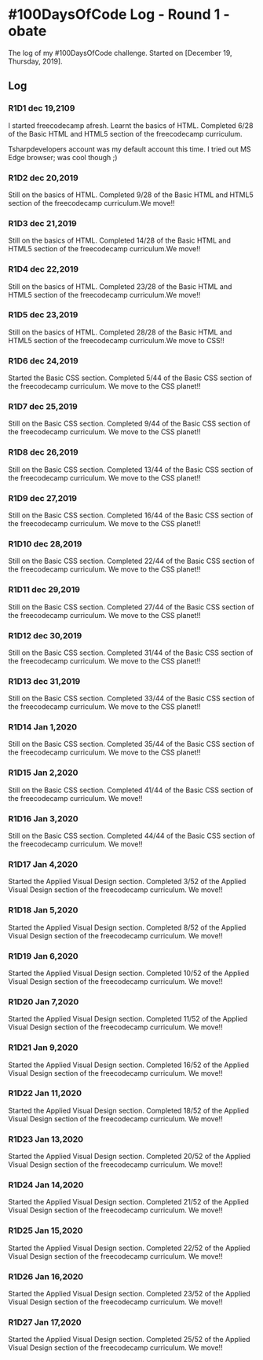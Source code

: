 # #100DaysOfCode Log - Round 1 - obate

The log of my #100DaysOfCode challenge. Started on [December 19, Thursday, 2019].

## Log

### R1D1 dec 19,2109

<!-- Started a Weather App. Worked on the draft layout of the app, struggled with OpenWeather API http://www.example.com -->

I started freecodecamp afresh. Learnt the basics of HTML. Completed 6/28 of the Basic HTML and HTML5 section of the freecodecamp curriculum.

Tsharpdevelopers account was my default account this time. I tried out MS Edge browser; was cool though ;)

### R1D2 dec 20,2019

Still on the basics of HTML. Completed 9/28 of the Basic HTML and HTML5 section of the freecodecamp curriculum.We move!!

### R1D3 dec 21,2019

Still on the basics of HTML. Completed 14/28 of the Basic HTML and HTML5 section of the freecodecamp curriculum.We move!!

### R1D4 dec 22,2019

Still on the basics of HTML. Completed 23/28 of the Basic HTML and HTML5 section of the freecodecamp curriculum.We move!!

### R1D5 dec 23,2019

Still on the basics of HTML. Completed 28/28 of the Basic HTML and HTML5 section of the freecodecamp curriculum.We move to CSS!!

### R1D6 dec 24,2019

Started the Basic CSS section. Completed 5/44 of the Basic CSS section of the freecodecamp curriculum. We move to the CSS planet!!

### R1D7 dec 25,2019

Still on the Basic CSS section. Completed 9/44 of the Basic CSS section of the freecodecamp curriculum. We move to the CSS planet!!

### R1D8 dec 26,2019

Still on the Basic CSS section. Completed 13/44 of the Basic CSS section of the freecodecamp curriculum. We move to the CSS planet!!

### R1D9 dec 27,2019

Still on the Basic CSS section. Completed 16/44 of the Basic CSS section of the freecodecamp curriculum. We move to the CSS planet!!

### R1D10 dec 28,2019

Still on the Basic CSS section. Completed 22/44 of the Basic CSS section of the freecodecamp curriculum. We move to the CSS planet!!

### R1D11 dec 29,2019

Still on the Basic CSS section. Completed 27/44 of the Basic CSS section of the freecodecamp curriculum. We move to the CSS planet!!

### R1D12 dec 30,2019

Still on the Basic CSS section. Completed 31/44 of the Basic CSS section of the freecodecamp curriculum. We move to the CSS planet!!

### R1D13 dec 31,2019

Still on the Basic CSS section. Completed 33/44 of the Basic CSS section of the freecodecamp curriculum. We move to the CSS planet!!

### R1D14 Jan 1,2020

Still on the Basic CSS section. Completed 35/44 of the Basic CSS section of the freecodecamp curriculum. We move to the CSS planet!!

### R1D15 Jan 2,2020

Still on the Basic CSS section. Completed 41/44 of the Basic CSS section of the freecodecamp curriculum. We move!!

### R1D16 Jan 3,2020

Still on the Basic CSS section. Completed 44/44 of the Basic CSS section of the freecodecamp curriculum. We move!!

### R1D17 Jan 4,2020

Started the Applied Visual Design section. Completed 3/52 of the Applied Visual Design section of the freecodecamp curriculum. We move!!

### R1D18 Jan 5,2020

Started the Applied Visual Design section. Completed 8/52 of the Applied Visual Design section of the freecodecamp curriculum. We move!!

### R1D19 Jan 6,2020

Started the Applied Visual Design section. Completed 10/52 of the Applied Visual Design section of the freecodecamp curriculum. We move!!

### R1D20 Jan 7,2020

Started the Applied Visual Design section. Completed 11/52 of the Applied Visual Design section of the freecodecamp curriculum. We move!!

### R1D21 Jan 9,2020

Started the Applied Visual Design section. Completed 16/52 of the Applied Visual Design section of the freecodecamp curriculum. We move!!

### R1D22 Jan 11,2020

Started the Applied Visual Design section. Completed 18/52 of the Applied Visual Design section of the freecodecamp curriculum. We move!!

### R1D23 Jan 13,2020

Started the Applied Visual Design section. Completed 20/52 of the Applied Visual Design section of the freecodecamp curriculum. We move!!

### R1D24 Jan 14,2020

Started the Applied Visual Design section. Completed 21/52 of the Applied Visual Design section of the freecodecamp curriculum. We move!!

### R1D25 Jan 15,2020

Started the Applied Visual Design section. Completed 22/52 of the Applied Visual Design section of the freecodecamp curriculum. We move!!

### R1D26 Jan 16,2020

Started the Applied Visual Design section. Completed 23/52 of the Applied Visual Design section of the freecodecamp curriculum. We move!!

### R1D27 Jan 17,2020

Started the Applied Visual Design section. Completed 25/52 of the Applied Visual Design section of the freecodecamp curriculum. We move!!
